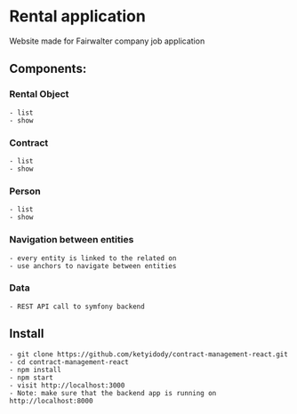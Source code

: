 # Rental application
Website made for Fairwalter company job application

## Components:
### Rental Object
    - list
    - show
### Contract
    - list
    - show
### Person
    - list
    - show
### Navigation between entities
    - every entity is linked to the related on
    - use anchors to navigate between entities
### Data
    - REST API call to symfony backend

## Install
    - git clone https://github.com/ketyidody/contract-management-react.git
    - cd contract-management-react
    - npm install
    - npm start
    - visit http://localhost:3000
    - Note: make sure that the backend app is running on http://localhost:8000